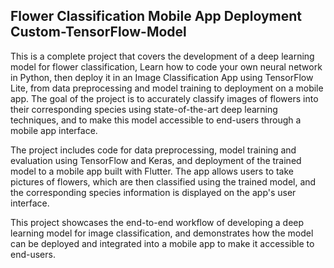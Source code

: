 
## Flower Classification Mobile App Deployment Custom-TensorFlow-Model
This is a complete project that covers the development of a deep learning model for flower classification, Learn how to code your own neural network in Python, then deploy it in an Image Classification App using TensorFlow Lite, from data preprocessing and model training to deployment on a mobile app. The goal of the project is to accurately classify images of flowers into their corresponding species using state-of-the-art deep learning techniques, and to make this model accessible to end-users through a mobile app interface.

The project includes code for data preprocessing, model training and evaluation using TensorFlow and Keras, and deployment of the trained model to a mobile app built with Flutter. The app allows users to take pictures of flowers, which are then classified using the trained model, and the corresponding species information is displayed on the app's user interface.

This project showcases the end-to-end workflow of developing a deep learning model for image classification, and demonstrates how the model can be deployed and integrated into a mobile app to make it accessible to end-users.
